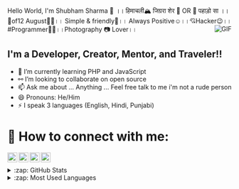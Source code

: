 Hello World, I'm Shubham Sharma 👋 ।। हिमाचली🏔 जिग्ररा शेर 🦁 OR 💓 पहाड़ो सा ।। 👑of12 August🎂🍺।। Simple & friendly🙂।। Always Positive☺।।💘Hacker😉।। #Programmer👨‍💻।।Photography 📷 Lover।।
<img align="right" alt="GIF" src="https://github.com/officialshubhams/Shubham-Sharma/blob/main/mr-shubham.gif?raw=true"  />


## I'm a Developer, Creator, Mentor, and Traveler!!
- 🌱 I’m currently learning PHP  and JavaScript
- ⚯ I’m looking to collaborate on open source
- 📫 Ask me about ... Anything ... Feel free talk to me i'm not a rude person
- 😄 Pronouns: He/Him
- ⚡ I speak 3 languages (English, Hindi, Punjabi)

# 💬 How to connect with me: 
[<img align="left" alt="shubham_sharma | LinkedIn" width="22px" src="https://cdn.jsdelivr.net/npm/simple-icons@v3/icons/linkedin.svg" />][linkedin]
[<img align="left" alt="shubham_sharma | Instagram" width="22px" src="https://cdn.jsdelivr.net/npm/simple-icons@v3/icons/instagram.svg" />][instagram]
[<img align="left" alt="shubham_sharma | Facebook" width="22px" src="https://cdn.jsdelivr.net/npm/simple-icons@v3/icons/facebook.svg" />][facebook]
[<img align="left" alt="shubham_sharma | WhatsApp" width="22px" src="https://cdn.jsdelivr.net/npm/simple-icons@v3/icons/whatsapp.svg" />][whatsapp]
<br>



<details>
  <summary>:zap: GitHub Stats</summary>

  <img align="left" alt="Shubham Sharma's GitHub Stats" src="https://github-readme-stats.vercel.app/api?username=officialshubhams&show_icons=true&hide_border=true" />

</details>

<details>
  <summary>:zap: Most Used Languages</summary>

<img align="left" alt="Shubham Sharma's GitHub Top Languages" src="https://github-readme-stats.vercel.app/api/top-langs/?username=officialshubhams" />

</details>

[facebook]: https://www.facebook.com/official.shubhams/
[instagram]: https://www.instagram.com/official.shubhams/
[linkedin]: https://www.linkedin.com/in/mr-shubham/
[whatsapp]: https://api.whatsapp.com/send?phone=918988222200&text=Hi%20Mr.%20Shubham
